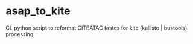 # asap_to_kite
CL python script to reformat CITEATAC fastqs for kite (kallisto | bustools) processing
